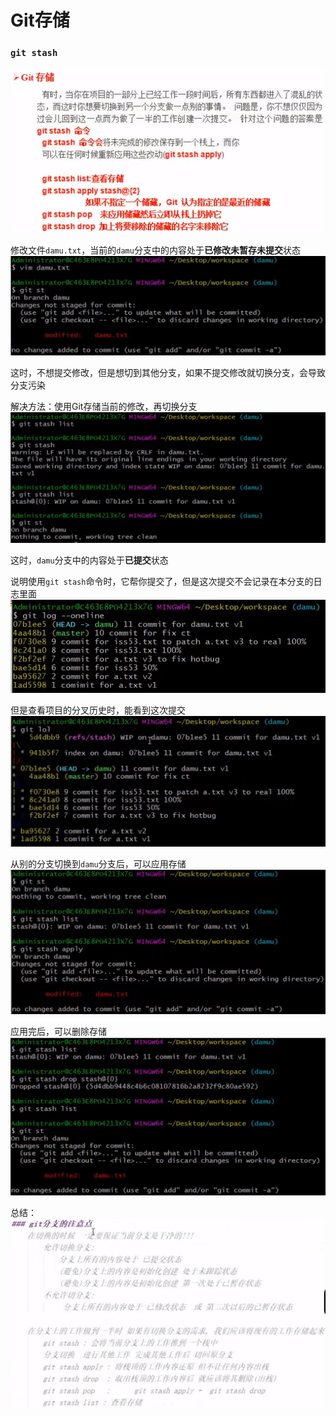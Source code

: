 # Git存储

### ```git stash```

![](resources/2022-12-05-22-07-41.png)

修改文件```damu.txt```，当前的```damu```分支中的内容处于**已修改未暂存未提交**状态
![](resources/2022-12-05-22-21-17.png)

这时，不想提交修改，但是想切到其他分支，如果不提交修改就切换分支，会导致分支污染

解决方法：使用Git存储当前的修改，再切换分支
![](resources/2022-12-05-22-23-48.png)

这时，```damu```分支中的内容处于**已提交**状态

说明使用```git stash```命令时，它帮你提交了，但是这次提交不会记录在本分支的日志里面
![](resources/2022-12-05-22-28-57.png)

但是查看项目的分叉历史时，能看到这次提交
![](resources/2022-12-05-22-29-15.png)

从别的分支切换到```damu```分支后，可以应用存储
![](resources/2022-12-05-22-36-15.png)

应用完后，可以删除存储
![](resources/2022-12-05-22-38-34.png)

总结：
![](resources/2022-12-07-15-02-11.png)